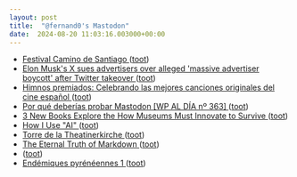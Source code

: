 ```yaml
---
layout: post
title:  "@fernand0's Mastodon"
date:  2024-08-20 11:03:16.003000+00:00
---
```

*  [Festival Camino de Santiago   ](https://www.dphuesca.es/festivalcaminosantiago-conciertos) ([toot](https://mastodon.social/@fernand0/112994012102789245))
*  [Elon Musk's X sues advertisers over alleged 'massive advertiser boycott' after Twitter takeover ](https://apnews.com/article/x-sues-advertisers-unilever-cvs-mars-orsted-673d1ae88e9fb0ca5b170d238739453) ([toot](https://mastodon.social/@fernand0/112993855655493352))
*  [Himnos premiados: Celebrando las mejores canciones originales del cine español ](https://www.aragonmusical.com/2024/08/himnos-premiados-celebrando-las-mejores-canciones-originales-del-cine-espanol) ([toot](https://mastodon.social/@fernand0/112993681593435864))
*  [Por qué deberías probar Mastodon [WP AL DÍA nº 363] ](https://www.blogpocket.com/2024/07/29/por-que-deberias-probar-mastodon-wp-al-dia-no-363) ([toot](https://mastodon.social/@fernand0/112993330118006636))
*  [3 New Books Explore the How Museums Must Innovate to Survive ](https://news.artnet.com/art-world/3-new-books-on-museums-251925) ([toot](https://mastodon.social/@fernand0/112993236286560615))
*  [How I Use "AI" ](https://nicholas.carlini.com/writing/2024/how-i-use-ai.htm) ([toot](https://mastodon.social/@fernand0/112992549400222178))
*  [Torre de la Theatinerkirche ](https://www.flickr.com/photos/fernand0/53914893042) ([toot](https://mastodon.social/@fernand0/112992429903561277))
*  [The Eternal Truth of Markdown ](https://www.wired.com/story/the-eternal-truth-of-markdown) ([toot](https://mastodon.social/@fernand0/112991786480908171))
*  [ ](https://masto.ai/@trinux) ([toot](https://mastodon.social/@fernand0/112990144323523495))
*  [Endémiques pyrénéennes 1 ](http://botazoom.over-blog.com/2024/07/endemiques-pyreneennes-1.htm) ([toot](https://mastodon.social/@fernand0/112989834099577308))
